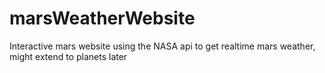 # marsWeatherWebsite
Interactive mars website using the NASA api to get realtime mars weather, might extend to planets later

